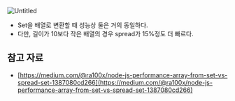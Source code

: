 ![Untitled](https://miro.medium.com/v2/resize:fit:1200/format:webp/1*TaYfksKo9LUsu3oKGBlzVw.png)

- Set을 배열로 변환할 때 성능상 둘은 거의 동일하다.
- 다만, 길이가 10보다 작은 배열의 경우 spread가 15%정도 더 빠르다.

## 참고 자료

- [https://medium.com/@ra100x/node-js-performance-array-from-set-vs-spread-set-1387080cd266](https://medium.com/@ra100x/node-js-performance-array-from-set-vs-spread-set-1387080cd266)